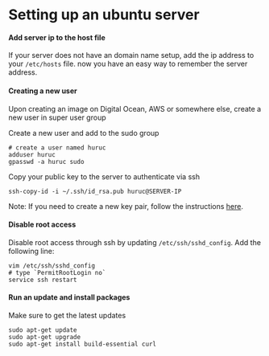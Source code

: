 # Setting up an ubuntu server

#### Add server ip to the host file
If your server does not have an domain name setup, add the ip address to your `/etc/hosts` file. now you have an easy way to remember the server address.

#### Creating a new user
Upon creating an image on Digital Ocean, AWS or somewhere else, create a new user in super user group

Create a new user and add to the sudo group
```
# create a user named huruc
adduser huruc
gpasswd -a huruc sudo
```

Copy your public key to the server to authenticate via ssh
```
ssh-copy-id -i ~/.ssh/id_rsa.pub huruc@SERVER-IP
```

Note: If you need to create a new key pair, follow the instructions [here](linux-scripts.md#creating-ssh-key-pair).

#### Disable root access
Disable root access through ssh by updating `/etc/ssh/sshd_config`. Add the following line:
```
vim /etc/ssh/sshd_config
# type `PermitRootLogin no`
service ssh restart
```

#### Run an update and install packages
Make sure to get the latest updates
```
sudo apt-get update
sudo apt-get upgrade
sudo apt-get install build-essential curl
```
